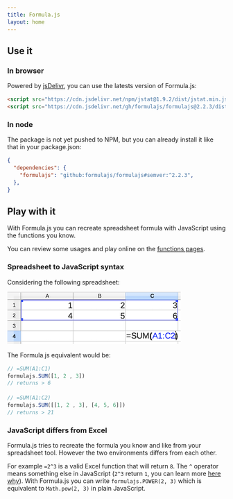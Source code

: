 ```yaml
---
title: Formula.js
layout: home
---
```


## Use it

### In browser

Powered by [jsDelivr](https://www.jsdelivr.com/), you can use the latests version of Formula.js:

```html
<script src="https://cdn.jsdelivr.net/npm/jstat@1.9.2/dist/jstat.min.js"></script> 
<script src="https://cdn.jsdelivr.net/gh/formulajs/formulajs@2.2.3/dist/formula.min.js"></script>
```

### In node

The package is not yet pushed to NPM, but you can already install it like that in your package.json:

```json
{
  "dependencies": {
    "formulajs": "github:formulajs/formulajs#semver:^2.2.3",
  },
}
```

## Play with it

With Formula.js you can recreate spreadsheet formula with JavaScript using the functions you know.

You can review some usages and play online on the [functions pages](/functions).

### Spreadsheet to JavaScript syntax

Considering the following spreadsheet:

![Spreadsheet screenshot of a SUM function](/assets/img/spreadsheet-sum.png)

The Formula.js equivalent would be:

```javascript
// =SUM(A1:C1)
formulajs.SUM([1, 2 , 3])
// returns > 6

// =SUM(A1:C2)
formulajs.SUM([[1, 2 , 3], [4, 5, 6]])
// returns > 21
```

### JavaScript differs from Excel

Formula.js tries to recreate the formula you know and like from your spreadsheet tool. However the two environments
differs from each other.

For example `=2^3` is a valid Excel function that will return `8`. The `^` operator means something else in JavaScript 
(`2^3` return `1`, you can learn more [here why](https://www.w3schools.com/js/js_bitwise.asp)). With Formula.js you
can write `formulajs.POWER(2, 3)` which is equivalent to `Math.pow(2, 3)` in plain JavaScript.
